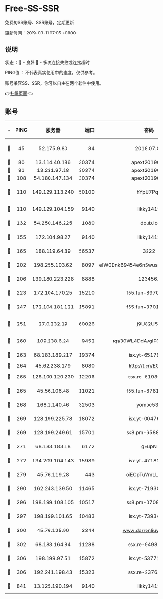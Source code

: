 # Free-SS-SSR

免费的SS账号、SSR账号，定期更新

更新时间：2019-03-11 07:05 +0800

## 说明

状态     ：🙂 - 良好 🙁 - 多次连接失败或连接超时

PING值   ：不代表真实使用中的速度，仅供参考。

账号兼容SS、SSR，你可以自由在两个软件中使用。

👉[扫码页面](https://liesauer.github.io/Free-SS-SSR/)👈

## 账号

|-|PING|服务器|端口|密码|加密方式|区域|
|:----:|:----:|:-----:|-----:|:----:|:----:|:----:|
|🙂|45|52.175.9.80|84|2018.07.07|chacha20-ietf-poly1305|HK|
|🙂|80|13.114.40.186|30374|apext2019006|chacha20|JP|
|🙂|81|13.231.97.18|30374|apext2019006|chacha20|JP|
|🙂|108|54.180.147.134|30374|apext2019006|chacha20|KR|
|🙂|110|149.129.113.240|50100|hYpU7PqP|chacha20-ietf-poly1305|CN|
|🙂|110|149.129.104.159|9140|likky1415|aes-256-cfb|HK|
|🙂|132|54.250.146.225|1080|doub.io|aes-256-cfb|JP|
|🙂|155|172.104.98.27|9140|likky1415|aes-256-cfb|JP|
|🙂|165|188.119.64.89|56537|3222|aes-256-cfb|RU|
|🙂|202|198.255.103.62|8097|eIW0Dnk69454e6nSwuspv9DmS201tQ0D|aes-256-cfb|US|
|🙂|206|139.180.223.228|8888|123456..|aes-256-cfb|JP|
|🙂|223|172.104.170.25|15210|f55.fun-89704073|aes-256-cfb|SG|
|🙂|247|172.104.181.121|15891|f55.fun-37015759|aes-256-cfb|SG|
|🙂|251|27.0.232.19|60026|j9U82U53|xchacha20-ietf-poly1305|HK|
|🙂|260|109.238.6.24|9452|rqa30WL4DdAvgIFG6Fs3znzTa|aes-256-cfb|FR|
|🙂|263|68.183.189.217|19374|isx.yt-65179511|aes-256-cfb|SG|
|🙂|264|45.62.238.179|8080|http://t.cn/EGJIyrl|rc4-md5|CA|
|🙂|265|128.199.129.239|12296|ssx.re-51986565|aes-256-cfb|SG|
|🙂|265|45.56.106.48|11021|f55.fun-87816355|aes-256-cfb|US|
|🙂|268|168.1.140.46|32503|yompc535|aes-256-cfb|AU|
|🙂|269|128.199.225.78|18072|isx.yt-00476269|aes-256-cfb|SG|
|🙂|269|128.199.249.61|15701|ss8.pm-65889965|aes-256-cfb|SG|
|🙂|271|68.183.183.18|6172|gEupN|aes-256-cfb|SG|
|🙂|272|134.209.104.143|15989|isx.yt-47183662|aes-256-cfb|SG|
|🙂|279|45.76.119.28|443|oiECpTuVmLLxk4Ts|aes-256-cfb|AU|
|🙂|290|162.243.139.50|11465|isx.yt-71930658|aes-256-cfb|US|
|🙂|296|198.199.108.105|10517|ss8.pm-07082945|aes-256-cfb|US|
|🙂|297|198.199.101.65|10483|isx.yt-73934395|aes-256-cfb|US|
|🙂|300|45.76.125.90|3344|www.darrenliuwei.com|aes-256-cfb|AU|
|🙂|302|68.183.164.84|11288|ssx.re-94982417|aes-256-cfb|US|
|🙂|306|198.199.97.51|15872|isx.yt-53771202|aes-256-cfb|US|
|🙂|306|192.241.198.43|15323|ssx.re-23763475|aes-256-cfb|US|
|🙂|841|13.125.190.194|9140|likky1415|aes-256-cfb|KR|
